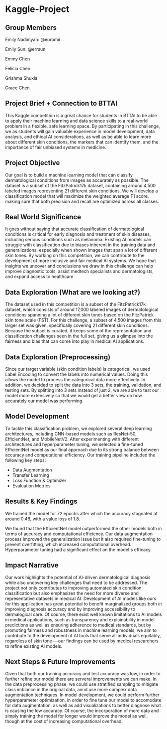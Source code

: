 # Kaggle-Project

## Group Members
Emily Nadimyan: @euromii

Emily Sun: @errsun

Emmy Chen

Felicia Chen

Grishma Shukla

Grace Chen

## Project Brief + Connection to BTTAI
This Kaggle competition is a great chance for students in BTTAI to be able to apply their machine learning and data science skills to a real-world problem in a flexible, safe learning space. By participating in this challenge, we as students will gain valuable experience in model development, data analysis, and ethical AI considerations, as well as be able to learn more about different skin conditions, the markers that can identify them, and the importance of fair unbiased systems in medicine.


## Project Objective
Our goal is to build a machine learning model that can classify dermatological conditions from images as accurately as possible. The dataset is a subset of the FitzPatrick17k dataset, containing around 4,500 labeled images representing 21 different skin conditions. We will develop a classification model that will maximize the weighted average F1 score, making sure that both precision and recall are optimized across all classes.


## Real World Significance
It goes without saying that accurate classification of dermatological conditions is critical for early diagnosis and treatment of skin diseases, including serious conditions such as melanoma. Existing AI models can struggle with classification due to biases inherent in the training data and generalizations, especially when shown images that span a lot of different skin tones. By working on this competition, we can contribute to the development of more inclusive and fair medical AI systems. We hope that insights we uncover and conclusions we draw in this challenge can help improve diagnostic tools, assist medtech specialists and dermatologists, and expand access to healthcare.

## Data Exploration (What are we looking at?)
The dataset used in this competition is a subset of the FitzPatrick17k dataset, which consists of around 17,000 labeled images of dermatological conditions spanning a lot of different skin tones based on the FitzPatrick skin tone scale (FST). For this challenge, a subset of 4,500 images from this larger set was given, specifically covering 21 different skin conditions. Because the subset is curated, it keeps some of the representation and classification challenges seen in the full set, giving us a glimpse into the fairness and bias that can come into play in medical AI applications.

## Data Exploration (Preprocessing)
Since our target variable (skin condition labels) is categorical, we used Label Encoding to convert the labels into numerical values. Doing this allows the model to process the categorical data more effectively. In addition, we decided to split the data into 3 sets, the training, validation, and testing sets. By splitting into 3 sets instead of just 2, we are able to test our model more extensively so that we would get a better view on how accurately our model was performing.

## Model Development
To tackle this classification problem, we explored several deep learning architectures, including CNN-based models such as ResNet-50, EfficientNet, and MobileNetV2. After experimenting with different architectures and hyperparameter tuning, we selected a fine-tuned EfficientNet model as our final approach due to its strong balance between accuracy and computational efficiency.
Our training pipeline included the following key steps:
- Data Augmentation
- Transfer Learning
- Loss Function & Optimizer
- Evaluation Metrics

## Results & Key Findings
We trained the model for 72 epochs after which the accuracy stagnated at around 0.48, with a value loss of 1.8.

We found that the EfficientNet model outperformed the other models both in terms of accuracy and computational efficiency. Our data augmentation process improved the generalization issue but it also required fine-tuning to prevent overfitting, which increased computational overhead. Hyperparameter tuning had a significant effect on the model's efficacy. 

## Impact Narrative
Our work highlights the potential of AI-driven dermatological diagnosis while also uncovering key challenges that need to be addressed. The project not only contributes to improving automated skin condition classification but also emphasizes the need for more diverse and representative datasets in medical AI. Development of AI models like ours for this application has great potential to benefit marginalized groups both in improving diagnosis accuracy and by improving accessibility to dermalogical care. Of course, there exist well known limitations to AI models in medical applications, such as transparency and explainability in model predictions as well as ensuring adherence to medical standards, but by promoting fairness and robustness in machine learning models, we aim to contribute to the development of AI tools that serve all individuals equitably, regardless of skin tone---our findings can be used by medical researchers to refine existing AI models. 


## Next Steps & Future Improvements
Given that both our training accuracy and test accuracy was low, in order to further refine our model there are serveral improvements we can make. In the data preprocessing phase, we could use stratified sampling to mitigate class imblance in the original data, annd use more complex data augmentation techniques. In model development, we could perform further hyperparameter optimization, in order to fine tune our model to accomodate for data augmentation, as well as add visualizations to better diagnose what is causing the low accuracy. Of course, the incorporation of more data and simply training the model for longer would improve the model as well, though at the cost of increasing computational overhead.

